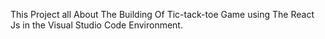 This Project all About The Building Of Tic-tack-toe Game using The React Js in the Visual Studio Code Environment.
